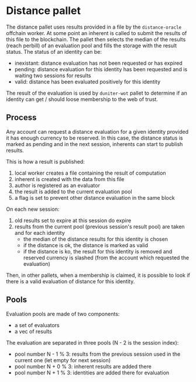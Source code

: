 # Distance pallet

The distance pallet uses results provided in a file by the `distance-oracle` offchain worker.
At some point an inherent is called to submit the results of this file to the blockchain.
The pallet then selects the median of the results (reach perbill) of an evaluation pool and fills the storage with the result status.
The status of an identity can be:

- inexistant: distance evaluation has not been requested or has expired
- pending: distance evaluation for this identity has been requested and is waiting two sessions for results
- valid: distance has been evaluated positively for this identity

The result of the evaluation is used by `duniter-wot` pallet to determine if an identity can get / should loose membership to the web of trust. 

## Process

Any account can request a distance evaluation for a given identity provided it has enough currency to be reserved. In this case, the distance status is marked as pending and in the next session, inherents can start to publish results. 

This is how a result is published:

1. local worker creates a file containing the result of computation
1. inherent is created with the data from this file
1. author is registered as an evaluator
1. the result is added to the current evaluation pool
1. a flag is set to prevent other distance evaluation in the same block

On each new session:

1. old results set to expire at this session do expire
1. results from the current pool (previous session's result pool) are taken and for each identity
    - the median of the distance results for this identity is chosen
    - if the distance is ok, the distance is marked as valid
    - if the distance is ko, the result for this identity is removed and reserved currency is slashed (from the account which requested the evaluation)

Then, in other pallets, when a membership is claimed, it is possible to look if there is a valid evaluation of distance for this identity.

## Pools

Evaluation pools are made of two components:

- a set of evaluators
- a vec of results

The evaluation are separated in three pools (N - 2 is the session index):

- pool number N - 1 % 3: results from the previous session used in the current one (let empty for next session)
- pool number N + 0 % 3: inherent results are added there
- pool number N + 1 % 3: identities are added there for evaluation